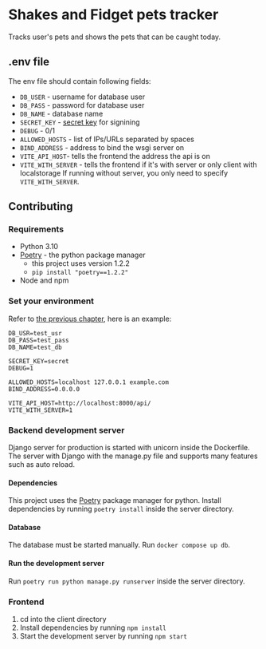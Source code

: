 # Shakes and Fidget pets tracker
Tracks user's pets and shows the pets that can be caught today.
## .env file
The env file should contain following fields:
 - `DB_USER` - username for database user
 - `DB_PASS` - password for database user
 - `DB_NAME` - database name
 - `SECRET_KEY` - [secret key](https://docs.djangoproject.com/en/4.1/ref/settings/#std-setting-SECRET_KEY) for signining
 - `DEBUG` - 0/1
 - `ALLOWED_HOSTS` - list of IPs/URLs separated by spaces
 - `BIND_ADDRESS` - address to bind the wsgi server on
 - `VITE_API_HOST`- tells the frontend the address the api is on
 - `VITE_WITH_SERVER` - tells the frontend if it's with server or only client with localstorage
 If running without server, you only need to specify `VITE_WITH_SERVER`.

## Contributing
### Requirements
 - Python 3.10
 - [Poetry](https://python-poetry.org/docs/#installation) - the python package manager
   - this project uses version 1.2.2
   - `pip install "poetry==1.2.2"`
 - Node and npm

### Set your environment
Refer to [the previous chapter](#env-file), here is an example:
```
DB_USR=test_usr
DB_PASS=test_pass
DB_NAME=test_db

SECRET_KEY=secret
DEBUG=1

ALLOWED_HOSTS=localhost 127.0.0.1 example.com
BIND_ADDRESS=0.0.0.0

VITE_API_HOST=http://localhost:8000/api/
VITE_WITH_SERVER=1
```

### Backend development server
Django server for production is started with unicorn inside the Dockerfile.
The server with Django with the manage.py file and supports many features
such as auto reload.

#### Dependencies
This project uses the [Poetry](https://python-poetry.org/docs/#installation)
package manager for python. Install dependencies by running `poetry install`
inside the server directory.

#### Database
The database must be started manually. Run `docker compose up db`.

#### Run the development server
Run `poetry run python manage.py runserver` inside the server directory.

### Frontend
 1. cd into the client directory
 2. Install dependencies by running `npm install`
 3. Start the development server by running `npm start`
